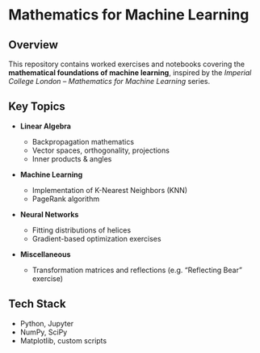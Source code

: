# Mathematics for Machine Learning

## Overview
This repository contains worked exercises and notebooks covering the **mathematical foundations of machine learning**, inspired by the *Imperial College London – Mathematics for Machine Learning* series.

## Key Topics
- **Linear Algebra**  
  - Backpropagation mathematics  
  - Vector spaces, orthogonality, projections  
  - Inner products & angles

- **Machine Learning**  
  - Implementation of K-Nearest Neighbors (KNN)  
  - PageRank algorithm

- **Neural Networks**  
  - Fitting distributions of helices  
  - Gradient-based optimization exercises

- **Miscellaneous**  
  - Transformation matrices and reflections (e.g. “Reflecting Bear” exercise)

## Tech Stack
- Python, Jupyter  
- NumPy, SciPy  
- Matplotlib, custom scripts

